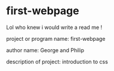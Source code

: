 # first-webpage
Lol who knew i would write a read me !

project or program name: first-webpage

author name: George and Philip

description of project: introduction to css
